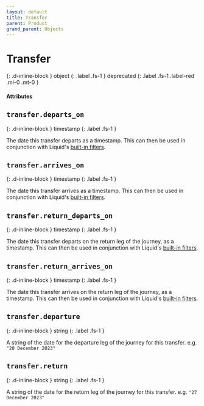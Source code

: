 ```yaml
---
layout: default
title: Transfer
parent: Product
grand_parent: Objects
---
```


# Transfer
{: .d-inline-block }
object
{: .label .fs-1 }
deprecated
{: .label .fs-1 .label-red .ml-0 .mt-0 }

#### Attributes

## `transfer.departs_on`
{: .d-inline-block }
timestamp
{: .label .fs-1 }

The date this transfer departs as a timestamp. This can then be used in conjunction with Liquid's [built-in filters](https://shopify.github.io/liquid/filters/date/).

## `transfer.arrives_on`
{: .d-inline-block }
timestamp
{: .label .fs-1 }

The date this transfer arrives as a timestamp. This can then be used in conjunction with Liquid's [built-in filters](https://shopify.github.io/liquid/filters/date/).

## `transfer.return_departs_on`
{: .d-inline-block }
timestamp
{: .label .fs-1 }

The date this transfer departs on the return leg of the journey, as a timestamp. This can then be used in conjunction with Liquid's [built-in filters](https://shopify.github.io/liquid/filters/date/).

## `transfer.return_arrives_on`
{: .d-inline-block }
timestamp
{: .label .fs-1 }

The date this transfer arrives on the return leg of the journey, as a timestamp. This can then be used in conjunction with Liquid's [built-in filters](https://shopify.github.io/liquid/filters/date/).

## `transfer.departure`
{: .d-inline-block }
string
{: .label .fs-1 }

A string of the date for the departure leg of the journey for this transfer. e.g. `"20 December 2023"`

## `transfer.return`
{: .d-inline-block }
string
{: .label .fs-1 }

A string of the date for the return leg of the journey for this transfer. e.g. `"27 December 2023"`
